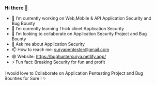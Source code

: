 ### Hi there 👋

- 🔭 I’m currently working on Web,Mobile & API Application Security and Bug Bounty
- 🌱 I’m currently learning Thick clinet Application Security
- 👯 I’m looking to collaborate on Application Security Project and Bug Bounty
- 💬 Ask me about Application Security
- 📫 How to reach me: suryapentester@gmail.com
- 😄 Website: https://bughuntersurya.netlify.app/
- ⚡ Fun fact: Breaking Security for fun and profit

I would love to Collaborate on Application Pentesting Project and Bug Bounties for Sure ! ✨ 
